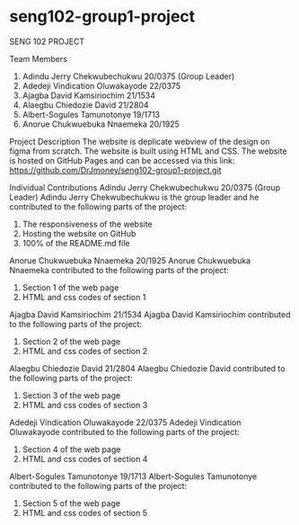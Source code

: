 # seng102-group1-project

SENG 102 PROJECT

Team Members
 1. Adindu Jerry Chekwubechukwu 20/0375 (Group Leader)
 2. Adedeji Vindication Oluwakayode 22/0375
 3. Ajagba David Kamsiriochim 21/1534
 4. Alaegbu Chiedozie David 21/2804
 5. Albert-Sogules Tamunotonye 19/1713
 6. Anorue Chukwuebuka Nnaemeka 20/1925

Project Description
The website is deplicate webview of the design on figma from scratch. The website is built using HTML and CSS. The website is hosted on GitHub Pages and can be accessed via this link: https://github.com/DrJmoney/seng102-group1-project.git

Individual Contributions
Adindu Jerry Chekwubechukwu 20/0375 (Group Leader)
Adindu Jerry Chekwubechukwu is the group leader and he contributed to the following parts of the project:
 1. The responsiveness of the website
 2. Hosting the website on GitHub
 3. 100% of the README.md file

Anorue Chukwuebuka Nnaemeka 20/1925
Anorue Chukwuebuka Nnaemeka contributed to the following parts of the project:
 1. Section 1 of the web page
 2. HTML and css codes of section 1

Ajagba David Kamsiriochim 21/1534
Ajagba David Kamsiriochim contributed to the following parts of the project:
 1. Section 2 of the web page
 2. HTML and css codes of section 2

Alaegbu Chiedozie David 21/2804
Alaegbu Chiedozie David contributed to the following parts of the project:
 1. Section 3 of the web page
 2. HTML and css codes of section 3

Adedeji Vindication Oluwakayode 22/0375
Adedeji Vindication Oluwakayode contributed to the following parts of the project:
 1. Section 4 of the web page
 2. HTML and css codes of section 4

Albert-Sogules Tamunotonye 19/1713
Albert-Sogules Tamunotonye contributed to the following parts of the project:
 1. Section 5 of the web page
 2. HTML and css codes of section 5
